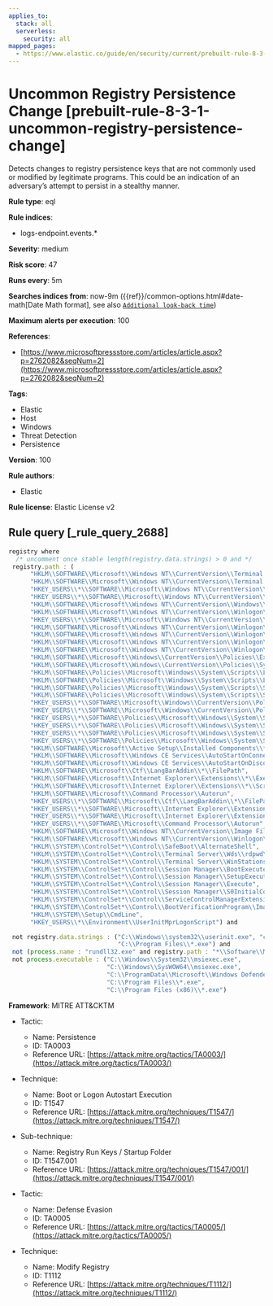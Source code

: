 ```yaml
---
applies_to:
  stack: all
  serverless:
    security: all
mapped_pages:
  - https://www.elastic.co/guide/en/security/current/prebuilt-rule-8-3-1-uncommon-registry-persistence-change.html
---
```


# Uncommon Registry Persistence Change [prebuilt-rule-8-3-1-uncommon-registry-persistence-change]

Detects changes to registry persistence keys that are not commonly used or modified by legitimate programs. This could be an indication of an adversary’s attempt to persist in a stealthy manner.

**Rule type**: eql

**Rule indices**:

* logs-endpoint.events.*

**Severity**: medium

**Risk score**: 47

**Runs every**: 5m

**Searches indices from**: now-9m ({{ref}}/common-options.html#date-math[Date Math format], see also [`Additional look-back time`](docs-content://solutions/security/detect-and-alert/create-detection-rule.md#rule-schedule))

**Maximum alerts per execution**: 100

**References**:

* [https://www.microsoftpressstore.com/articles/article.aspx?p=2762082&seqNum=2](https://www.microsoftpressstore.com/articles/article.aspx?p=2762082&seqNum=2)

**Tags**:

* Elastic
* Host
* Windows
* Threat Detection
* Persistence

**Version**: 100

**Rule authors**:

* Elastic

**Rule license**: Elastic License v2

## Rule query [_rule_query_2688]

```js
registry where
  /* uncomment once stable length(registry.data.strings) > 0 and */
 registry.path : (
      "HKLM\\SOFTWARE\\Microsoft\\Windows NT\\CurrentVersion\\Terminal Server\\Install\\SOFTWARE\\Microsoft\\Windows\\CurrentVersion\\Run\\*",
      "HKLM\\SOFTWARE\\Microsoft\\Windows NT\\CurrentVersion\\Terminal Server\\Install\\SOFTWARE\\Microsoft\\Windows\\CurrentVersion\\Runonce\\*",
      "HKEY_USERS\\*\\SOFTWARE\\Microsoft\\Windows NT\\CurrentVersion\\Windows\\Load",
      "HKEY_USERS\\*\\SOFTWARE\\Microsoft\\Windows NT\\CurrentVersion\\Windows\\Run",
      "HKLM\\SOFTWARE\\Microsoft\\Windows NT\\CurrentVersion\\Windows\\IconServiceLib",
      "HKLM\\SOFTWARE\\Microsoft\\Windows NT\\CurrentVersion\\Winlogon\\Shell",
      "HKEY_USERS\\*\\SOFTWARE\\Microsoft\\Windows NT\\CurrentVersion\\Winlogon\\Shell",
      "HKLM\\SOFTWARE\\Microsoft\\Windows NT\\CurrentVersion\\Winlogon\\AppSetup",
      "HKLM\\SOFTWARE\\Microsoft\\Windows NT\\CurrentVersion\\Winlogon\\Taskman",
      "HKLM\\SOFTWARE\\Microsoft\\Windows NT\\CurrentVersion\\Winlogon\\Userinit",
      "HKLM\\SOFTWARE\\Microsoft\\Windows NT\\CurrentVersion\\Winlogon\\VmApplet",
      "HKLM\\SOFTWARE\\Microsoft\\Windows\\CurrentVersion\\Policies\\Explorer\\Run\\*",
      "HKLM\\SOFTWARE\\Microsoft\\Windows\\CurrentVersion\\Policies\\System\\Shell",
      "HKLM\\SOFTWARE\\Policies\\Microsoft\\Windows\\System\\Scripts\\Logoff\\Script",
      "HKLM\\SOFTWARE\\Policies\\Microsoft\\Windows\\System\\Scripts\\Logon\\Script",
      "HKLM\\SOFTWARE\\Policies\\Microsoft\\Windows\\System\\Scripts\\Shutdown\\Script",
      "HKLM\\SOFTWARE\\Policies\\Microsoft\\Windows\\System\\Scripts\\Startup\\Script",
      "HKEY_USERS\\*\\SOFTWARE\\Microsoft\\Windows\\CurrentVersion\\Policies\\Explorer\\Run\\*",
      "HKEY_USERS\\*\\SOFTWARE\\Microsoft\\Windows\\CurrentVersion\\Policies\\System\\Shell",
      "HKEY_USERS\\*\\SOFTWARE\\Policies\\Microsoft\\Windows\\System\\Scripts\\Logoff\\Script",
      "HKEY_USERS\\*\\SOFTWARE\\Policies\\Microsoft\\Windows\\System\\Scripts\\Logon\\Script",
      "HKEY_USERS\\*\\SOFTWARE\\Policies\\Microsoft\\Windows\\System\\Scripts\\Shutdown\\Script",
      "HKEY_USERS\\*\\SOFTWARE\\Policies\\Microsoft\\Windows\\System\\Scripts\\Startup\\Script",
      "HKLM\\SOFTWARE\\Microsoft\\Active Setup\\Installed Components\\*\\ShellComponent",
      "HKLM\\SOFTWARE\\Microsoft\\Windows CE Services\\AutoStartOnConnect\\MicrosoftActiveSync",
      "HKLM\\SOFTWARE\\Microsoft\\Windows CE Services\\AutoStartOnDisconnect\\MicrosoftActiveSync",
      "HKLM\\SOFTWARE\\Microsoft\\Ctf\\LangBarAddin\\*\\FilePath",
      "HKLM\\SOFTWARE\\Microsoft\\Internet Explorer\\Extensions\\*\\Exec",
      "HKLM\\SOFTWARE\\Microsoft\\Internet Explorer\\Extensions\\*\\Script",
      "HKLM\\SOFTWARE\\Microsoft\\Command Processor\\Autorun",
      "HKEY_USERS\\*\\SOFTWARE\\Microsoft\\Ctf\\LangBarAddin\\*\\FilePath",
      "HKEY_USERS\\*\\SOFTWARE\\Microsoft\\Internet Explorer\\Extensions\\*\\Exec",
      "HKEY_USERS\\*\\SOFTWARE\\Microsoft\\Internet Explorer\\Extensions\\*\\Script",
      "HKEY_USERS\\*\\SOFTWARE\\Microsoft\\Command Processor\\Autorun",
      "HKLM\\SOFTWARE\\Microsoft\\Windows NT\\CurrentVersion\\Image File Execution Options\\*\\VerifierDlls",
      "HKLM\\SOFTWARE\\Microsoft\\Windows NT\\CurrentVersion\\Winlogon\\GpExtensions\\*\\DllName",
      "HKLM\\SYSTEM\\ControlSet*\\Control\\SafeBoot\\AlternateShell",
      "HKLM\\SYSTEM\\ControlSet*\\Control\\Terminal Server\\Wds\\rdpwd\\StartupPrograms",
      "HKLM\\SYSTEM\\ControlSet*\\Control\\Terminal Server\\WinStations\\RDP-Tcp\\InitialProgram",
      "HKLM\\SYSTEM\\ControlSet*\\Control\\Session Manager\\BootExecute",
      "HKLM\\SYSTEM\\ControlSet*\\Control\\Session Manager\\SetupExecute",
      "HKLM\\SYSTEM\\ControlSet*\\Control\\Session Manager\\Execute",
      "HKLM\\SYSTEM\\ControlSet*\\Control\\Session Manager\\S0InitialCommand",
      "HKLM\\SYSTEM\\ControlSet*\\Control\\ServiceControlManagerExtension",
      "HKLM\\SYSTEM\\ControlSet*\\Control\\BootVerificationProgram\\ImagePath",
      "HKLM\\SYSTEM\\Setup\\CmdLine",
      "HKEY_USERS\\*\\Environment\\UserInitMprLogonScript") and

 not registry.data.strings : ("C:\\Windows\\system32\\userinit.exe", "cmd.exe", "C:\\Program Files (x86)\\*.exe",
                              "C:\\Program Files\\*.exe") and
 not (process.name : "rundll32.exe" and registry.path : "*\\Software\\Microsoft\\Internet Explorer\\Extensions\\*\\Script") and
 not process.executable : ("C:\\Windows\\System32\\msiexec.exe",
                           "C:\\Windows\\SysWOW64\\msiexec.exe",
                           "C:\\ProgramData\\Microsoft\\Windows Defender\\Platform\\*\\MsMpEng.exe",
                           "C:\\Program Files\\*.exe",
                           "C:\\Program Files (x86)\\*.exe")
```

**Framework**: MITRE ATT&CKTM

* Tactic:

    * Name: Persistence
    * ID: TA0003
    * Reference URL: [https://attack.mitre.org/tactics/TA0003/](https://attack.mitre.org/tactics/TA0003/)

* Technique:

    * Name: Boot or Logon Autostart Execution
    * ID: T1547
    * Reference URL: [https://attack.mitre.org/techniques/T1547/](https://attack.mitre.org/techniques/T1547/)

* Sub-technique:

    * Name: Registry Run Keys / Startup Folder
    * ID: T1547.001
    * Reference URL: [https://attack.mitre.org/techniques/T1547/001/](https://attack.mitre.org/techniques/T1547/001/)

* Tactic:

    * Name: Defense Evasion
    * ID: TA0005
    * Reference URL: [https://attack.mitre.org/tactics/TA0005/](https://attack.mitre.org/tactics/TA0005/)

* Technique:

    * Name: Modify Registry
    * ID: T1112
    * Reference URL: [https://attack.mitre.org/techniques/T1112/](https://attack.mitre.org/techniques/T1112/)




